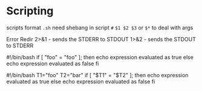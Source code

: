 # Scripting

scripts format `.sh`
need shebang in script `#`
`$1 $2 $3` or `$*` to deal with args

Error Redir
2>&1 - sends the STDERR to STDOUT
1>&2 - sends the STDOUT to STDERR

#!/bin/bash
            if [ "foo" = "foo" ]; then
               echo expression evaluated as true
            else
               echo expression evaluated as false
            fi

            
#!/bin/bash
    T1="foo"
    T2="bar"
if [ "$T1" = "$T2" ]; then
    echo expression evaluated as true
else
    echo expression evaluated as false
fi
